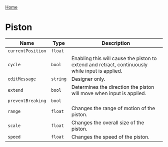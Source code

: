 [Home](https://wnp78.github.io/Sr2Xml/)

# Piston


|Name|Type|Description|
|--|--|--|
|`currentPosition`|`float`||
|`cycle`|`bool`|Enabling this will cause the piston to extend and retract, continuously while input is applied.|
|`editMessage`|`string`|Designer only. |
|`extend`|`bool`|Determines the direction the piston will move when input is applied.|
|`preventBreaking`|`bool`||
|`range`|`float`|Changes the range of motion of the piston.|
|`scale`|`float`|Changes the overall size of the piston.|
|`speed`|`float`|Changes the speed of the piston.|


